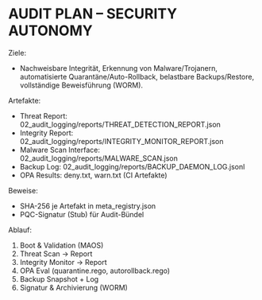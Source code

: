 
# AUDIT PLAN – SECURITY AUTONOMY

Ziele:
- Nachweisbare Integrität, Erkennung von Malware/Trojanern, automatisierte Quarantäne/Auto-Rollback,
  belastbare Backups/Restore, vollständige Beweisführung (WORM).

Artefakte:
- Threat Report: 02_audit_logging/reports/THREAT_DETECTION_REPORT.json
- Integrity Report: 02_audit_logging/reports/INTEGRITY_MONITOR_REPORT.json
- Malware Scan Interface: 02_audit_logging/reports/MALWARE_SCAN.json
- Backup Log: 02_audit_logging/reports/BACKUP_DAEMON_LOG.jsonl
- OPA Results: deny.txt, warn.txt (CI Artefakte)

Beweise:
- SHA-256 je Artefakt in meta_registry.json
- PQC-Signatur (Stub) für Audit-Bündel

Ablauf:
1. Boot & Validation (MAOS)
2. Threat Scan → Report
3. Integrity Monitor → Report
4. OPA Eval (quarantine.rego, autorollback.rego)
5. Backup Snapshot + Log
6. Signatur & Archivierung (WORM)
